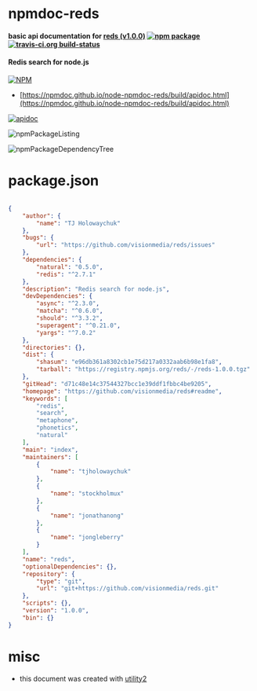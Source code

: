 # npmdoc-reds

#### basic api documentation for  [reds (v1.0.0)](https://github.com/visionmedia/reds#readme)  [![npm package](https://img.shields.io/npm/v/npmdoc-reds.svg?style=flat-square)](https://www.npmjs.org/package/npmdoc-reds) [![travis-ci.org build-status](https://api.travis-ci.org/npmdoc/node-npmdoc-reds.svg)](https://travis-ci.org/npmdoc/node-npmdoc-reds)

#### Redis search for node.js

[![NPM](https://nodei.co/npm/reds.png?downloads=true&downloadRank=true&stars=true)](https://www.npmjs.com/package/reds)

- [https://npmdoc.github.io/node-npmdoc-reds/build/apidoc.html](https://npmdoc.github.io/node-npmdoc-reds/build/apidoc.html)

[![apidoc](https://npmdoc.github.io/node-npmdoc-reds/build/screenCapture.buildCi.browser.%252Ftmp%252Fbuild%252Fapidoc.html.png)](https://npmdoc.github.io/node-npmdoc-reds/build/apidoc.html)

![npmPackageListing](https://npmdoc.github.io/node-npmdoc-reds/build/screenCapture.npmPackageListing.svg)

![npmPackageDependencyTree](https://npmdoc.github.io/node-npmdoc-reds/build/screenCapture.npmPackageDependencyTree.svg)



# package.json

```json

{
    "author": {
        "name": "TJ Holowaychuk"
    },
    "bugs": {
        "url": "https://github.com/visionmedia/reds/issues"
    },
    "dependencies": {
        "natural": "0.5.0",
        "redis": "^2.7.1"
    },
    "description": "Redis search for node.js",
    "devDependencies": {
        "async": "^2.3.0",
        "matcha": "^0.6.0",
        "should": "^3.3.2",
        "superagent": "^0.21.0",
        "yargs": "^7.0.2"
    },
    "directories": {},
    "dist": {
        "shasum": "e96db361a8302cb1e75d217a0332aab6b98e1fa8",
        "tarball": "https://registry.npmjs.org/reds/-/reds-1.0.0.tgz"
    },
    "gitHead": "d71c48e14c37544327bcc1e39ddf1fbbc4be9205",
    "homepage": "https://github.com/visionmedia/reds#readme",
    "keywords": [
        "redis",
        "search",
        "metaphone",
        "phonetics",
        "natural"
    ],
    "main": "index",
    "maintainers": [
        {
            "name": "tjholowaychuk"
        },
        {
            "name": "stockholmux"
        },
        {
            "name": "jonathanong"
        },
        {
            "name": "jongleberry"
        }
    ],
    "name": "reds",
    "optionalDependencies": {},
    "repository": {
        "type": "git",
        "url": "git+https://github.com/visionmedia/reds.git"
    },
    "scripts": {},
    "version": "1.0.0",
    "bin": {}
}
```



# misc
- this document was created with [utility2](https://github.com/kaizhu256/node-utility2)
